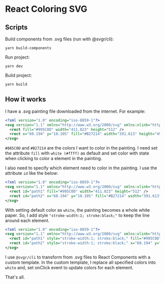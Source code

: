 # React Coloring SVG

## Scripts
Build components from .svg files (run with @svgr/cli):
```
yarn build-components
```
Run project:
```
yarn dev
```
Build project:
```
yarn build
```
## How it works
I have a .svg painting file downloaded from the internet. For example:
```xml
<?xml version="1.0" encoding="iso-8859-1"?>
<svg version="1.1" xmlns="http://www.w3.org/2000/svg" xmlns:xlink="http://www.w3.org/1999/xlink" viewBox="0 0 512 512" xml:space="preserve">
  <rect fill="#995C0D" width="411.823" height="512" />
  <rect x="60.194" y="10.105" fill="#B27214" width="391.613" height="491.789"/>
</svg>
```
`#885C0D` and `#B27214` are the colors I want to color in the painting. I need set the attribute `fill` with `white (#ffff)` as default and set color with state when clicking to color a element in the painting.

I also need to specify which element need to color in the painting. I use the attribute `id` like the below:
```xml
<?xml version="1.0" encoding="iso-8859-1"?>
<svg version="1.1" xmlns="http://www.w3.org/2000/svg" xmlns:xlink="http://www.w3.org/1999/xlink" viewBox="0 0 512 512" xml:space="preserve">
  <rect id="path1" fill="#995C0D" width="411.823" height="512" />
  <rect id="path2" x="60.194" y="10.105" fill="#B27214" width="391.613" height="491.789"/>
</svg>
```
With setting default color as `white`, the painting becomes a whole white paper. So, I add style `"stroke-width:1; stroke:black;"` to keep the line around each element.
```xml
<?xml version="1.0" encoding="iso-8859-1"?>
<svg version="1.1" xmlns="http://www.w3.org/2000/svg" xmlns:xlink="http://www.w3.org/1999/xlink" viewBox="0 0 512 512" xml:space="preserve">
  <rect id="path1" style="stroke-width:1; stroke:black;" fill="#995C0D" width="411.823" height="512" />
  <rect id="path2" style="stroke-width:1; stroke:black;" x="60.194" y="10.105" fill="#B27214" width="391.613" height="491.789"/>
</svg>
```
I use `@svgr/cli` to transform from .svg files to React Components with a custom template. In the custom template, I replace all specified colors into `white` and, set onClick event to update colors for each element.

That's all.
